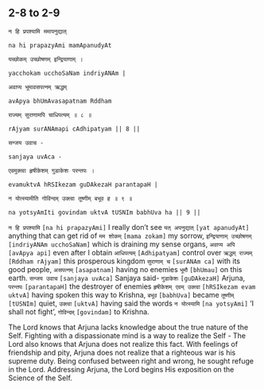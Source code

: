 ## 2-8 to 2-9


```shloka-sa
न हि प्रपश्यामि ममापनुद्यात्
```
```shloka-sa-hk
na hi prapazyAmi mamApanudyAt
```
```shloka-sa
यच्छोकम् उच्छोषणम् इन्द्रियाणाम् ।
```
```shloka-sa-hk
yacchokam ucchoSaNam indriyANAm |
```
```shloka-sa
अवाप्य भूमावसपत्नम् ऋद्धम्
```
```shloka-sa-hk
avApya bhUmAvasapatnam Rddham
```
```shloka-sa
राज्यम् सुराणामपि चाधिपत्यम् ॥ ८ ॥
```
```shloka-sa-hk
rAjyam surANAmapi cAdhipatyam || 8 ||
```

```shloka-sa
सन्जय उवाच -
```
```shloka-sa-hk
sanjaya uvAca -
```
```shloka-sa
एवमुक्त्वा हृषीकेशम् गुडाकेशः परन्तपः ।
```
```shloka-sa-hk
evamuktvA hRSIkezam guDAkezaH parantapaH |
```
```shloka-sa
न योत्स्यामीति गोविन्दम् उक्त्वा तूष्णीम् बभूव ह ॥ ९ ॥
```
```shloka-sa-hk
na yotsyAmIti govindam uktvA tUSNIm babhUva ha || 9 ||
```

`न हि प्रपश्यामि` `[na hi prapazyAmi]` I really don’t see `यत् अपनुद्यात्` `[yat apanudyAt]` anything that can get rid of `मम शोकम्` `[mama zokam]` my sorrow, `इन्द्रियाणाम् उच्छोषणम्` `[indriyANAm ucchoSaNam]` which is draining my sense organs, `अवाप्य अपि` `[avApya api]` even after I obtain `आधिपत्यम्` `[Adhipatyam]` control over `ऋद्धम् राज्यम्` `[Rddham rAjyam]` this prosperous kingdom `सुराणाम् च` `[surANAm ca]` with its good people, `असपत्नम्` `[asapatnam]` having no enemies `भूमौ` `[bhUmau]` on this earth.
`सन्जय उवाच` `[sanjaya uvAca]` Sanjaya said- `गुडाकेशः` `[guDAkezaH]` Arjuna, `परन्तपः` `[parantapaH]` the destroyer of enemies `हृषीकेशम् एवम् उक्त्वा` `[hRSIkezam evam uktvA]` having spoken this way to Krishna, `बभूव` `[babhUva]` became `तूष्णीम्` `[tUSNIm]` quiet, `उक्त्वा` `[uktvA]` having said the words `न योत्स्यामि` `[na yotsyAmi]` ‘I shall not fight’, `गोविन्दम्` `[govindam]` to Krishna.

The Lord knows that Arjuna lacks knowledge about the true nature of the Self. Fighting with a dispassionate mind is a way to realize the Self - The Lord also knows that Arjuna does not realize this fact. 
With feelings of friendship and pity, Arjuna does not realize that a righteous war is his supreme duty. Being confused between right and wrong, he sought refuge in the Lord. Addressing Arjuna, the Lord begins His exposition on the Science of the Self.

